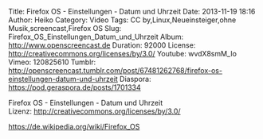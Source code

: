 Title: Firefox OS - Einstellungen - Datum und Uhrzeit
Date: 2013-11-19 18:16
Author: Heiko
Category: Video
Tags: CC by,Linux,Neueinsteiger,ohne Musik,screencast,Firefox OS
Slug: Firefox_OS_Einstellungen_Datum_und_Uhrzeit
Album: http://www.openscreencast.de
Duration: 92000
License: http://creativecommons.org/licenses/by/3.0/
Youtube: wvdX8smM_Io
Vimeo: 120825610
Tumblr: http://openscreencast.tumblr.com/post/67481262768/firefox-os-einstellungen-datum-und-uhrzeit
Diaspora: https://pod.geraspora.de/posts/1701334

Firefox OS - Einstellungen - Datum und Uhrzeit  
Lizenz: <http://creativecommons.org/licenses/by/3.0/>  
  
<https://de.wikipedia.org/wiki/Firefox_OS>

